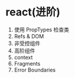 # react(进阶)

1. 使用 PropTypes 检查类
2. Refs & DOM
3. 非受控组件
4. 高阶组件
5. context
6. Fragments
7. Error Boundaries